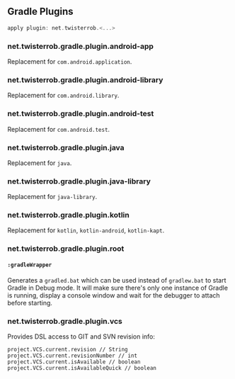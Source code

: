 ## Gradle Plugins

```gradle
apply plugin: net.twisterrob.<...>
```

### net.twisterrob.gradle.plugin.android-app
Replacement for `com.android.application`.

### net.twisterrob.gradle.plugin.android-library
Replacement for `com.android.library`.

### net.twisterrob.gradle.plugin.android-test
Replacement for `com.android.test`.

### net.twisterrob.gradle.plugin.java
Replacement for `java`.

### net.twisterrob.gradle.plugin.java-library
Replacement for `java-library`.

### net.twisterrob.gradle.plugin.kotlin
Replacement for `kotlin`, `kotlin-android`, `kotlin-kapt`.

### net.twisterrob.gradle.plugin.root

#### `:gradleWrapper`

Generates a `gradled.bat` which can be used instead of `gradlew.bat` to start Gradle in Debug mode.
It will make sure there's only one instance of Gradle is running, display a console window and wait for the debugger to attach before starting.

### net.twisterrob.gradle.plugin.vcs
Provides DSL access to GIT and SVN revision info:
```
project.VCS.current.revision // String
project.VCS.current.revisionNumber // int
project.VCS.current.isAvailable // boolean
project.VCS.current.isAvailableQuick // boolean
```
